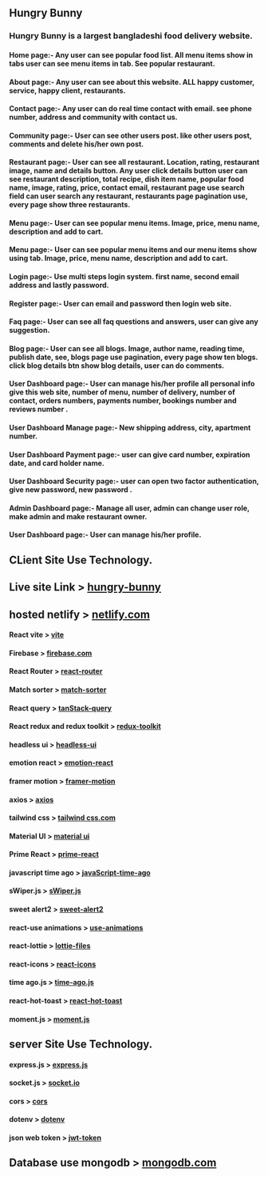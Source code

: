 ## Hungry Bunny
### Hungry Bunny is a largest bangladeshi food delivery website.
#### Home page:- Any user can see popular food list. All menu items show in tabs user can see menu items in tab. See popular restaurant. 
#### About page:- Any user can see about this website. ALL happy customer, service, happy client, restaurants. 
#### Contact page:- Any user can do real time contact with email. see phone number, address and community with contact us.
#### Community page:- User can see other users post. like other users post, comments and delete his/her own post.
#### Restaurant page:- User can see all restaurant. Location, rating, restaurant image, name and details button. Any user click details button user can see restaurant description, total recipe, dish item name, popular food name, image, rating, price, contact email, restaurant page use search field can user search any restaurant, restaurants page pagination use, every page show three restaurants.
#### Menu page:- User can see popular menu items. Image, price, menu name, description and add to cart.
#### Menu page:- User can see popular menu items and our menu items show using tab. Image, price, menu name, description and add to cart.
#### Login page:- Use multi steps login system. first name, second email address and lastly password.
#### Register page:- User can email and password then login web site.
#### Faq page:- User can see all faq questions and answers, user can give any suggestion.
#### Blog page:- User can see all blogs. Image, author name, reading time, publish date, see, blogs page use pagination, every page show ten blogs. click blog details btn show blog details, user can do comments.

#### User Dashboard page:- User can manage his/her profile all personal info give this web site, number of menu, number of delivery, number of contact, orders numbers, payments number, bookings number and reviews number .  
#### User Dashboard Manage page:- New shipping address, city, apartment number.  
#### User Dashboard Payment page:- user can give card number, expiration date, and card holder name.  
#### User Dashboard Security page:- user can open two factor authentication, give new password, new password .  
#### Admin Dashboard page:- Manage all user, admin can change user role, make admin and make restaurant owner. 
#### User Dashboard page:- User can manage his/her profile.  

## CLient Site Use Technology.  
## Live site Link > [hungry-bunny](https://hungry-bunny-web.web.app)
## hosted  netlify > [netlify.com](https://app.netlify.com)
#### React vite > [vite](https://vitejs.dev/guide)
#### Firebase > [firebase.com](https://firebase.google.com)
#### React Router > [react-router](https://reactrouter.com/en/main)
#### Match sorter > [match-sorter](https://www.npmjs.com/package/match-sorter)
#### React query > [tanStack-query](https://tanstack.com/query/v3/)
#### React redux and redux toolkit > [redux-toolkit](https://redux.js.org/introduction/installation)
#### headless ui > [headless-ui](https://headlessui.com/)
#### emotion react > [emotion-react](https://emotion.sh/docs/introduction)
#### framer motion > [framer-motion](https://www.framer.com/motion/)
#### axios > [axios](https://axios-http.com/docs/intro)
#### tailwind css > [tailwind css.com](https://tailwindcss.com/)
#### Material UI > [material ui](https://mui.com/)
#### Prime React > [prime-react](https://primereact.org/)
#### javascript time ago > [javaScript-time-ago](https://www.npmjs.com/package/javascript-time-ago)
#### sWiper.js  > [sWiper.js](https://swiperjs.com/)
#### sweet alert2 > [sweet-alert2](https://www.npmjs.com/package/sweetalert2-react)
#### react-use animations > [use-animations](https://react.useanimations.com/)
#### react-lottie > [lottie-files](https://lottiefiles.com/)
#### react-icons > [react-icons](https://www.npmjs.com/package/react-icons)
#### time ago.js > [time-ago.js](https://www.npmjs.com/package/javascript-time-ago)
#### react-hot-toast > [react-hot-toast](https://react-hot-toast.com/)
#### moment.js > [moment.js](https://momentjs.com/)

<!--  -->

## server Site Use Technology.
#### express.js > [express.js](https://expressjs.com)
#### socket.js > [socket.io](https://socket.io)
#### cors > [cors](https://www.npmjs.com/package/cors)
#### dotenv > [dotenv](https://www.npmjs.com/package/dotenv)
#### json web token > [jwt-token](https://jwt.io)

## Database use mongodb > [mongodb.com](https://www.mongodb.com)
